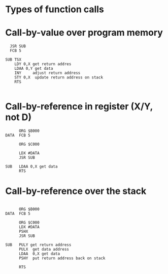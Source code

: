 # Types of function calls



# Call-by-value over program memory
```
  JSR SUB
  FCB 5

SUB TSX
    LDY 0,X get return addres
    LDAA 0,Y get data
    INY     adjust return address
    STY 0,X  update return address on stack
    RTS


```

# Call-by-reference in register (X/Y, not D)

```
      ORG $B000
DATA  FCB 5

      ORG $C000

      LDX #DATA
      JSR SUB

SUB   LDAA 0,X get data
      RTS

```


# Call-by-reference over the stack

```

      ORG $B000
DATA  FCB 5

      ORG $C000
      LDX #DATA
      PSHX
      JSR SUB

SUB   PULY get return address
      PULX  get data address
      LDAA  0,X get data
      PSHY  put return address back on stack

      RTS
```





